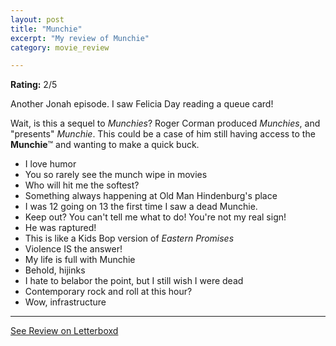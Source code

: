 ```yaml
---
layout: post
title: "Munchie"
excerpt: "My review of Munchie"
category: movie_review

---
```


**Rating:** 2/5

Another Jonah episode. I saw Felicia Day reading a queue card! 

Wait, is this a sequel to <i>Munchies</i>? Roger Corman produced <i>Munchies</i>, and "presents" <i>Munchie</i>. This could be a case of him still having access to the <b>Munchie</b>™️ and wanting to make a quick buck.


* I love humor
* You so rarely see the munch wipe in movies
* Who will hit me the softest?
* Something always happening at Old Man Hindenburg's place
* I was 12 going on 13 the first time I saw a dead Munchie.
* Keep out? You can't tell me what to do! You're not my real sign!
* He was raptured!
* This is like a Kids Bop version of <i>Eastern Promises</i>
* Violence IS the answer!
* My life is full with Munchie
* Behold, hijinks
* I hate to belabor the point, but I still wish I were dead
* Contemporary rock and roll at this hour?
* Wow, infrastructure

<hr>

[See Review on Letterboxd](https://boxd.it/6CyJMH)
